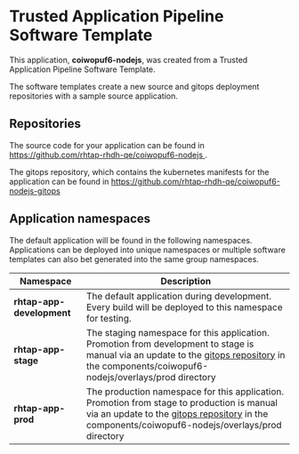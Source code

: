 # Trusted Application Pipeline Software Template

This application, **coiwopuf6-nodejs**, was created from a Trusted Application Pipeline Software Template.

The software templates create a new source and gitops deployment repositories with a sample source application. 

## Repositories

The source code for your application can be found in [https://github.com/rhtap-rhdh-qe/coiwopuf6-nodejs ](https://github.com/rhtap-rhdh-qe/coiwopuf6-nodejs ).
 
The gitops repository, which contains the kubernetes manifests for the application can be found in 
[https://github.com/rhtap-rhdh-qe/coiwopuf6-nodejs-gitops ](https://github.com/rhtap-rhdh-qe/coiwopuf6-nodejs-gitops ) 

## Application namespaces 

The default application will be found in the following namespaces. Applications can be deployed into unique namespaces or multiple software templates can also bet generated into the same group namespaces.  

|  Namespace   |  Description   |  
| -------- | -------- |   
| **rhtap-app-development** | The default application during development. Every build will be deployed to this namespace for testing. | 
| **rhtap-app-stage** | The staging namespace for this application. Promotion from development to stage is manual via an update to the [gitops repository](https://github.com/rhtap-rhdh-qe/coiwopuf6-nodejs-gitops ) in the components/coiwopuf6-nodejs/overlays/prod directory |  
| **rhtap-app-prod** | The production namespace for this application. Promotion from stage to production is manual via an update to the [gitops repository](https://github.com/rhtap-rhdh-qe/coiwopuf6-nodejs-gitops ) in the components/coiwopuf6-nodejs/overlays/prod directory | 